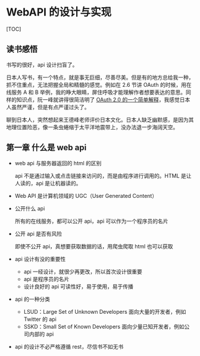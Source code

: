 # WebAPI 的设计与实现



[TOC]

## 读书感悟

书写的很好，api 设计扫盲了。

日本人写书，有一个特点，就是事无巨细，尽善尽美。但是有的地方总给我一种，抓不住重点，无法把握全局和精髓的感觉。例如在 2.6 节讲 OAuth 的时候，用在线服务 A 和 B 举例，我的睁大眼睛，屏住呼吸才能理解作者想要表达的意思。同样的知识点，阮一峰就讲得很简洁明了 [OAuth 2.0 的一个简单解释](https://www.ruanyifeng.com/blog/2019/04/oauth_design.html)，我感觉日本人虽然严谨，但是有点严谨过头了。

聊到日本人，突然想起来王德峰老师评价日本文化。日本人缺乏幽默感，是因为其地理位置险恶，像一条虫蜷缩于太平洋地震带上，没办法退一步海阔天空。



## 第一章 什么是 web api

* web api 与服务器返回的 html 的区别

  api 不是通过输入或点击链接来访问的，而是由程序进行调用的。HTML 是让人读的，api 是让机器读的。

* Web API 是计算机领域的 UGC（User Generated Content）

* 公开什么 api

  所有的在线服务，都可以公开 api，api 可以作为一个程序员的名片

* 公开 api 是否有风险

  即使不公开 api，真想要获取数据的话，用爬虫爬取 html 也可以获取

* api 设计有没的重要性

  * api 一经设计，就很少再更改，所以首次设计很重要
  * api 是程序员的名片
  * 设计良好的 api 可读性好，易于使用，易于传播

* api 的一种分类

  * LSUD：Large Set of Unknown Developers 面向大量的开发者，例如 Twitter 的 api
  * SSKD：Small Set of Known Developers 面向少量已知开发者，例如公司内部的 api

* api 的设计不必严格遵循 rest，尽信书不如无书



